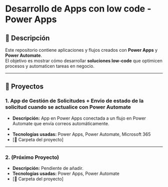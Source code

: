 # Desarrollo de Apps con low code - Power Apps

## 📌 Descripción
Este repositorio contiene aplicaciones y flujos creados con **Power Apps** y **Power Automate**.  
El objetivo es mostrar cómo desarrollar **soluciones low-code** que optimicen procesos y automaticen tareas en negocio.

---

## 📂 Proyectos

### 1. App de Gestión de Solicitudes + Envio de estado de la solicitud cuando se actualice con Power Automate
- **Descripción:** App en Power Apps conectada a un flujo en Power Automate que envía correos automáticamente.
- 
-  **Tecnologías usadas:** Power Apps, Power Automate, Microsoft 365
- [📁 Carpeta del proyecto]

---

### 2. (Próximo Proyecto)
- **Descripción:** Pendiente de añadir.
- **Tecnologías usadas:** Power Apps, Power Automate
- [📁 Carpeta del proyecto]
